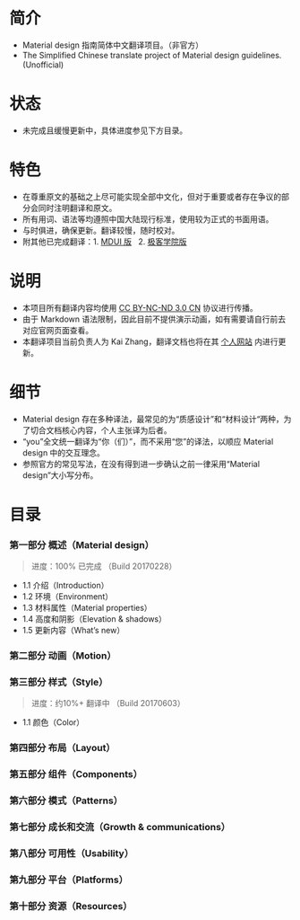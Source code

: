 # 简介
- Material design 指南简体中文翻译项目。（非官方）
- The Simplified Chinese translate project of Material design guidelines. (Unofficial)

# 状态
- 未完成且缓慢更新中，具体进度参见下方目录。

# 特色
- 在尊重原文的基础之上尽可能实现全部中文化，但对于重要或者存在争议的部分会同时注明翻译和原文。
- 所有用词、语法等均遵照中国大陆现行标准，使用较为正式的书面用语。
- 与时俱进，确保更新。翻译较慢，随时校对。
- 附其他已完成翻译：1. [MDUI 版](https://www.mdui.org/design/)    2. [极客学院版](http://wiki.jikexueyuan.com/project/material-design/)

# 说明
- 本项目所有翻译内容均使用 [CC BY-NC-ND 3.0 CN](https://creativecommons.org/licenses/by-nc-nd/3.0/cn/) 协议进行传播。
- 由于 Markdown 语法限制，因此目前不提供演示动画，如有需要请自行前去对应官网页面查看。
- 本翻译项目当前负责人为 Kai Zhang，翻译文档也将在其 [个人网站](https://kaiweb.cn) 内进行更新。

# 细节 
- Material design 存在多种译法，最常见的为“质感设计”和“材料设计“两种，为了切合文档核心内容，个人主张译为后者。
- “you”全文统一翻译为“你（们）”，而不采用“您”的译法，以顺应 Material design 中的交互理念。
- 参照官方的常见写法，在没有得到进一步确认之前一律采用“Material design”大小写分布。

# 目录
### 第一部分 概述（Material design）
> 进度：100% 已完成 （Build 20170228）
- 1.1 介绍（Introduction）
- 1.2 环境（Environment）
- 1.3 材料属性（Material properties）
- 1.4 高度和阴影（Elevation & shadows）
- 1.5 更新内容（What’s new）
### 第二部分 动画（Motion）
### 第三部分 样式（Style）
> 进度：约10%+ 翻译中 （Build 20170603）
- 1.1 颜色（Color）
### 第四部分 布局（Layout）
### 第五部分 组件（Components）
### 第六部分 模式（Patterns）
### 第七部分 成长和交流（Growth & communications）
### 第八部分 可用性（Usability）
### 第九部分 平台（Platforms）
### 第十部分 资源（Resources）

